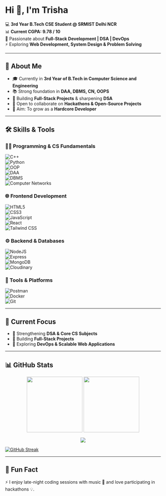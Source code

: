 # Hi 👋, I'm Trisha  

💻 **3rd Year B.Tech CSE Student @ SRMIST Delhi NCR**  
📊 **Current CGPA: 9.78 / 10**  
🌱 Passionate about **Full-Stack Development | DSA | DevOps**  
⚡ Exploring **Web Development, System Design & Problem Solving**  

---

## 🚀 About Me
- 🎓 Currently in **3rd Year of B.Tech in Computer Science and Engineering**
- 📚 Strong foundation in **DAA, DBMS, CN, OOPS**
- 🔭 Building **Full-Stack Projects** & sharpening **DSA**
- 🤝 Open to collaborate on **Hackathons & Open-Source Projects**
- 🎯 Aim: To grow as a **Hardcore Developer**

---

## 🛠️ Skills & Tools  

### 👩‍💻 Programming & CS Fundamentals  
![C++](https://img.shields.io/badge/C++-00599C?style=flat&logo=c%2B%2B&logoColor=white)  
![Python](https://img.shields.io/badge/Python-3776AB?style=flat&logo=python&logoColor=white)  
![OOP](https://img.shields.io/badge/OOPS-FF6F00?style=flat&logo=java&logoColor=white)  
![DAA](https://img.shields.io/badge/DAA-6A5ACD?style=flat&logo=codeforces&logoColor=white)  
![DBMS](https://img.shields.io/badge/DBMS-4479A1?style=flat&logo=mysql&logoColor=white)  
![Computer Networks](https://img.shields.io/badge/Computer%20Networks-00BFFF?style=flat&logo=cisco&logoColor=white)  

### 🌐 Frontend Development  
![HTML5](https://img.shields.io/badge/HTML5-E34F26?style=flat&logo=html5&logoColor=white)  
![CSS3](https://img.shields.io/badge/CSS3-1572B6?style=flat&logo=css3&logoColor=white)  
![JavaScript](https://img.shields.io/badge/JavaScript-F7DF1E?style=flat&logo=javascript&logoColor=black)  
![React](https://img.shields.io/badge/React-20232A?style=flat&logo=react&logoColor=61DAFB)  
![Tailwind CSS](https://img.shields.io/badge/TailwindCSS-38B2AC?style=flat&logo=tailwind-css&logoColor=white)  

### ⚙️ Backend & Databases  
![NodeJS](https://img.shields.io/badge/Node.js-43853D?style=flat&logo=node.js&logoColor=white)  
![Express](https://img.shields.io/badge/Express.js-404D59?style=flat&logo=express&logoColor=white)  
![MongoDB](https://img.shields.io/badge/MongoDB-4EA94B?style=flat&logo=mongodb&logoColor=white)  
![Cloudinary](https://img.shields.io/badge/Cloudinary-3448C5?style=flat&logo=cloudinary&logoColor=white)  

### 🧪 Tools & Platforms  
![Postman](https://img.shields.io/badge/Postman-FF6C37?style=flat&logo=postman&logoColor=white)  
![Docker](https://img.shields.io/badge/Docker-2496ED?style=flat&logo=docker&logoColor=white)  
![Git](https://img.shields.io/badge/Git-F05032?style=flat&logo=git&logoColor=white)   

---

## 🎯 Current Focus
- 📌 Strengthening **DSA & Core CS Subjects**  
- 📌 Building **Full-Stack Projects**  
- 📌 Exploring **DevOps & Scalable Web Applications**  

---

## 📊 GitHub Stats  

<p align="center">
  <img src="https://github-readme-stats.vercel.app/api?username=TrishaRaj11&show_icons=true&theme=tokyonight&hide_border=true&bg_color=0D1117" height="180em"/>
  <img src="https://github-readme-stats.vercel.app/api/top-langs/?username=TrishaRaj11&layout=compact&theme=tokyonight&hide_border=true&bg_color=0D1117" height="180em"/>
</p>

<p align="center">
  <img src="https://github-profile-trophy.vercel.app/?username=TrishaRaj11&theme=onedark&no-frame=true&margin-w=15&margin-h=15"/>
</p>

[![GitHub Streak](https://streak-stats.demolab.com?user=TrishaRaj11&theme=radical)](https://git.io/streak-stats)  

---

## 🌟 Fun Fact
⚡ I enjoy late-night coding sessions with music 🎵 and love participating in hackathons 💡.  

